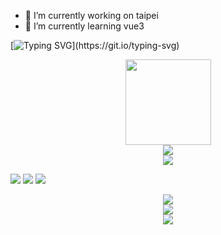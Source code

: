 - 🔭 I’m currently working on taipei
- 🌱 I’m currently learning vue3

[![Typing SVG](https://readme-typing-svg.herokuapp.com?color=F7412C&background=6FFF5300&center=true&vCenter=true&lines=%E5%AD%A6%E8%80%8C%E6%97%B6%E4%B9%A0%E4%B9%8B%2C%E4%B8%8D%E4%BA%A6%E4%B9%90%E4%B9%8E!)](https://git.io/typing-svg)


  <div align="center"> <img height="137px" src="https://github-readme-stats.vercel.app/api?username=nuxwe&hide_title=true&hide_border=true&show_icons=trueline_height=21&text_color=000&icon_color=000&bg_color=0,ea6161,ffc64d,fffc4d,52fa5a&theme=graywhite" /> </div>
<div align="center"> <img src="https://github-readme-stats.vercel.app/api/top-langs/?username=nuxwe&hide_title=true&hide_border=true&layout=compact&langs_count=6&text_color=000&icon_color=fff&bg_color=0,52fa5a,4dfcff,c64dff&theme=graywhite" /> 
</div>


<div align="center"> <img src="https://github-profile-trophy.vercel.app/?username=nuxwe" /> </div>

<span > <img src="https://img.shields.io/badge/-HTML5-E34F26?style=flat-square&logo=html5&logoColor=white" /> <img src="https://img.shields.io/badge/-CSS3-1572B6?style=flat-square&logo=css3" /> <img src="https://img.shields.io/badge/-JavaScript-oringe?style=flat-square&logo=javascript" /> </span>

<div align="center"> <img src="https://visitor-badge.glitch.me/badge?page_id=nuxwe" /> </div>

<div align="center"> <img src="https://activity-graph.herokuapp.com/graph?username=nuxwe&theme=xcode" /> </div>

<div align="center"> <img src="https://github-readme-streak-stats.herokuapp.com/?user=nuxwe" /> </div>
<!--
**nuxwe/nuxwe** is a ✨ _special_ ✨ repository because its `README.md` (this file) appears on your GitHub profile.

Here are some ideas to get you started:

- 🔭 I’m currently working on ...
- 🌱 I’m currently learning ...
- 👯 I’m looking to collaborate on ...
- 🤔 I’m looking for help with ...
- 💬 Ask me about ...
- 📫 How to reach me: ...
- 😄 Pronouns: ...
- ⚡ Fun fact: ...
-->

